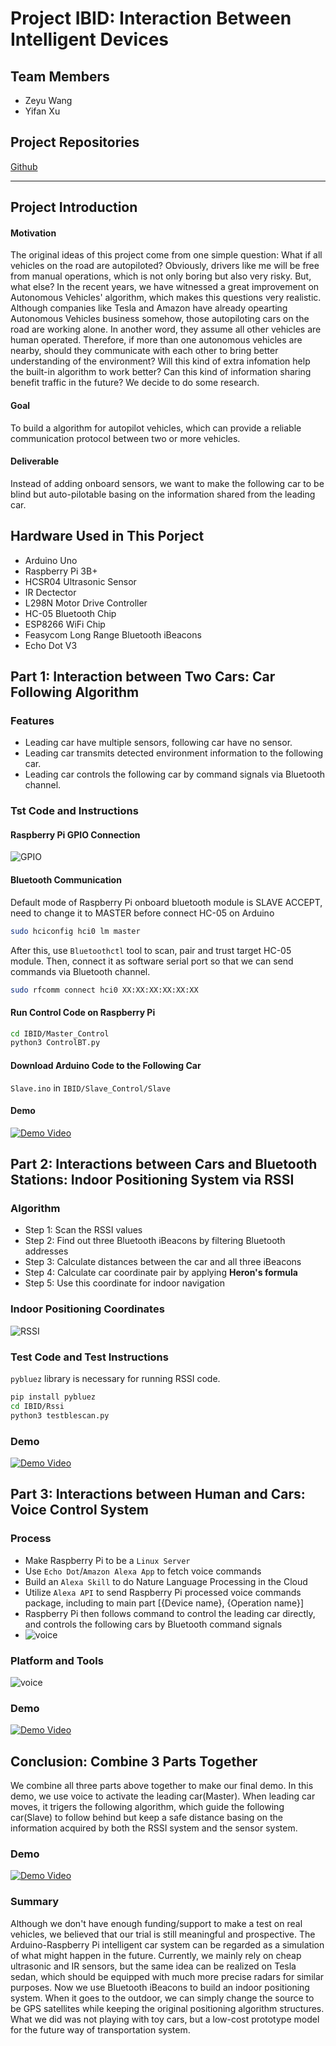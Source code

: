 # Project IBID: Interaction Between Intelligent Devices

## Team Members
* Zeyu Wang
* Yifan Xu

## Project Repositories
[Github](https://github.com/yifax/IBID "Check All Codes")

------------------------------

## Project Introduction
#### Motivation
The original ideas of this project come from one simple question: What if all vehicles on the road are autopiloted? Obviously, drivers like me will be free from manual operations, which is not only boring but also very risky. But, what else? In the recent years, we have witnessed a great improvement on Autonomous Vehicles' algorithm, which makes this questions very realistic. Although companies like Tesla and Amazon have already opearting Autonomous Vehicles business somehow, those autopiloting cars on the road are working alone. In another word, they assume all other vehicles are human operated. Therefore, if more than one autonomous vehicles are nearby, should they communicate with each other to bring better understanding of the environment? Will this kind of extra infomation help the built-in algorithm to work better? Can this kind of information sharing benefit traffic in the future? We decide to do some research.
#### Goal
To build a algorithm for autopilot vehicles, which can provide a reliable communication protocol between two or more vehicles.
#### Deliverable
Instead of adding onboard sensors, we want to make the following car to be blind but auto-pilotable basing on the information shared from the leading car. 

## Hardware Used in This Porject
* Arduino Uno
* Raspberry Pi 3B+
* HCSR04 Ultrasonic Sensor
* IR Dectector
* L298N Motor Drive Controller
* HC-05 Bluetooth Chip
* ESP8266 WiFi Chip
* Feasycom Long Range Bluetooth iBeacons
* Echo Dot V3

## Part 1: Interaction between Two Cars: Car Following Algorithm

### Features
* Leading car have multiple sensors, following car have no sensor.
* Leading car transmits detected environment information to the following car.
* Leading car controls the following car by command signals via Bluetooth channel.

### Tst Code and Instructions

#### Raspberry Pi GPIO Connection
![GPIO](/Src/GPIO.png)

#### Bluetooth Communication
Default mode of Raspberry Pi onboard bluetooth module is SLAVE ACCEPT, need to change it to MASTER before connect HC-05 on Arduino
```bash
sudo hciconfig hci0 lm master
```
After this, use `Bluetoothctl` tool to scan, pair and trust target HC-05 module.
Then, connect it as software serial port so that we can send commands via Bluetooth channel.
```bash
sudo rfcomm connect hci0 XX:XX:XX:XX:XX:XX
```

#### Run Control Code on Raspberry Pi
```bash
cd IBID/Master_Control
python3 ControlBT.py
```
#### Download Arduino Code to the Following Car
`Slave.ino` in `IBID/Slave_Control/Slave`

#### Demo
[![Demo Video](/Src/Demo1.png)](https://www.youtube.com/watch?v=8CCx7NysUWU)



## Part 2: Interactions between Cars and Bluetooth Stations: Indoor Positioning System via RSSI

### Algorithm
* Step 1: Scan the RSSI values
* Step 2: Find out three Bluetooth iBeacons by filtering Bluetooth addresses
* Step 3: Calculate distances between the car and all three iBeacons
* Step 4: Calculate car coordinate pair by applying **Heron's formula**
* Step 5: Use this coordinate for indoor navigation

### Indoor Positioning Coordinates
![RSSI](/Src/RSSI.jpg)

### Test Code and Test Instructions
`pybluez` library is necessary for running RSSI code.
```bash
pip install pybluez
cd IBID/Rssi
python3 testblescan.py
```

### Demo
[![Demo Video](/Src/Demo2.png)](https://www.youtube.com/watch?v=4V5qMFQUmjc)


## Part 3: Interactions between Human and Cars: Voice Control System

### Process
* Make Raspberry Pi to be a `Linux Server`
* Use `Echo Dot`/`Amazon Alexa App` to fetch voice commands
* Build an `Alexa Skill` to do Nature Language Processing in the Cloud
* Utilize `Alexa API` to send Raspberry Pi processed voice commands package, including to main part [{Device name}, {Operation name}]
* Raspberry Pi then follows command to control the leading car directly, and controls the following cars by Bluetooth command signals
* ![voice](/Src/alexa.png)

### Platform and Tools
![voice](/Src/voice.png)

### Demo
[![Demo Video](/Src/Demo3.png)](https://www.youtube.com/watch?v=NX05F57GPa4)


## Conclusion: Combine 3 Parts Together
We combine all three parts above together to make our final demo. In this demo, we use voice to activate the leading car(Master). When leading car moves, it trigers the following algorithm, which guide the following car(Slave) to follow behind but keep a safe distance basing on the information acquired by both the RSSI system and the sensor system.

### Demo
[![Demo Video](/Src/Demo4.png)](https://www.youtube.com/watch?v=pV74apRyUJk)

### Summary
Although we don't have enough funding/support to make a test on real vehicles, we believed that our trial is still meaningful and prospective. The Arduino-Raspberry Pi intelligent car system can be regarded as a simulation of what might happen in the future. Currently, we mainly rely on cheap ultrasonic and IR sensors, but the same idea can be realized on Tesla sedan, which should be equipped with much more precise radars for similar purposes. Now we use Bluetooth iBeacons to build an indoor positioning system. When it goes to the outdoor, we can simply change the source to be GPS satellites while keeping the original positioning algorithm structures. What we did was not playing with toy cars, but a low-cost prototype model for the future way of transportation system.
